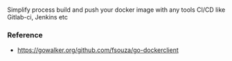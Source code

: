 

### 
Simplify  process build and push your docker image with any tools CI/CD like Gitlab-ci, Jenkins etc



### Reference ###
- https://gowalker.org/github.com/fsouza/go-dockerclient


